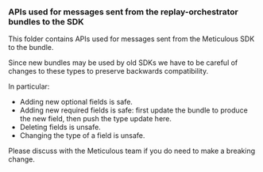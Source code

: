 ### APIs used for messages sent from the replay-orchestrator bundles to the SDK

This folder contains APIs used for messages sent from the Meticulous SDK to the bundle.

Since new bundles may be used by old SDKs we have to be careful of changes to these types to preserve backwards compatibility.

In particular:

- Adding new optional fields is safe.
- Adding new required fields is safe: first update the bundle to produce the new field, then push the type update here.
- Deleting fields is unsafe.
- Changing the type of a field is unsafe.

Please discuss with the Meticulous team if you do need to make a breaking change.
